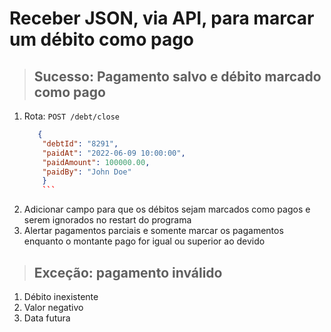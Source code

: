 # Receber JSON, via API, para marcar um débito como pago

> ## Sucesso: Pagamento salvo e débito marcado como pago
1. Rota: `POST /debt/close`
   ```json
      {
       "debtId": "8291",
       "paidAt": "2022-06-09 10:00:00",
       "paidAmount": 100000.00,
       "paidBy": "John Doe"
       }
       ```
2. Adicionar campo para que os débitos sejam marcados como pagos e serem ignorados no restart do programa
3. Alertar pagamentos parciais e somente marcar os pagamentos enquanto o montante pago for igual ou superior ao devido

> ## Exceção: pagamento inválido
1. Débito inexistente
2. Valor negativo
3. Data futura
